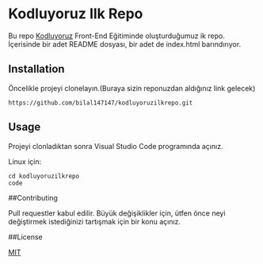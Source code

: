 # Kodluyoruz Ilk Repo

Bu repo [Kodluyoruz](https://www.kodluyoruz.org/) Front-End Eğitiminde oluşturduğumuz ik repo. İçerisinde bir adet README dosyası, bir adet de index.html barındırıyor.

## Installation

Öncelikle projeyi clonelayın.(Buraya sizin reponuzdan aldığınız link gelecek)

`https://github.com/bilal147147/kodluyoruzilkrepo.git`

## Usage

Projeyi clonladıktan sonra Visual Studio Code programında açınız.

Linux için:

```
cd kodluyoruzilkrepo
code

```
##Contributing

Pull requestler kabul edilir. Büyük değişiklikler için, ütfen önce neyi değiştirmek istediğinizi tartışmak için bir konu açınız.

##License

[MIT](https://www.mit.edu/~amini/LICENSE.md)
